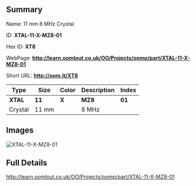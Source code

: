 

## Summary
 
Name:  11 mm 8 MHz Crystal 

ID: __XTAL-11-X-MZ8-01__

Hex ID: __XT8__

WebPage: __http://learn.oomlout.co.uk/OO/Projects/oomp/part/XTAL-11-X-MZ8-01__

Short URL: __http://oom.lt/XT8__


| Type   | Size   | Color   | Description   | Index   |    
| ----- | ------   | ------   | -----   | ----   |    
| __XTAL__   					| __11__   					| __X__    						| __MZ8__    					| __01__ |    
| Crystal		| 11 mm	| 		| 8 MHz	| 	|

## Images
![XTAL-11-X-MZ8-01](http://oomlout.com/oomp-gen/parts/XTAL-11-X-MZ8-01/XTAL-11-X-MZ8-01_420.jpg)

## Full Details

 http://learn.oomlout.co.uk/OO/Projects/oomp/part/XTAL-11-X-MZ8-01

